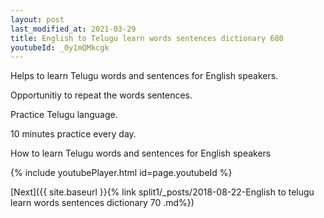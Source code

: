 ```yaml
---
layout: post
last_modified_at: 2021-03-29
title: English to Telugu learn words sentences dictionary 680 
youtubeId: _0y1mQMkcgk
---
```

 
 
Helps to learn Telugu words and sentences for English speakers.

Opportunitiy to repeat the words sentences. 

Practice Telugu language. 
 
10 minutes practice every day. 
 
How to learn Telugu words and sentences for English speakers 
 
{% include youtubePlayer.html id=page.youtubeId %}
 
 
[Next]({{ site.baseurl }}{% link  split1/_posts/2018-08-22-English to telugu learn words sentences dictionary 70 .md%})
 
